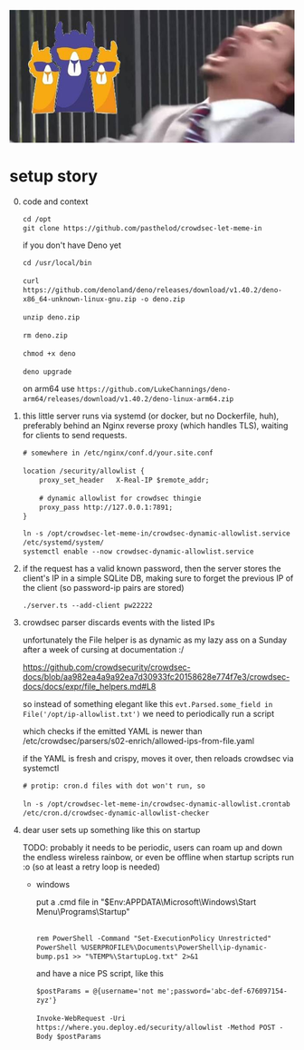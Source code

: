 
![Eric Andre screaming "Let me in!", behind the fence the crowdsec lama gang](let-meme-in.jpg)

# setup story

 0. code and context

    ```
    cd /opt
    git clone https://github.com/pasthelod/crowdsec-let-meme-in
    ```

    if you don't have Deno yet

    ```
    cd /usr/local/bin

    curl https://github.com/denoland/deno/releases/download/v1.40.2/deno-x86_64-unknown-linux-gnu.zip -o deno.zip

    unzip deno.zip

    rm deno.zip

    chmod +x deno

    deno upgrade

    ```

    on arm64 use `https://github.com/LukeChannings/deno-arm64/releases/download/v1.40.2/deno-linux-arm64.zip` 



 1. this little server runs via systemd (or docker, but no Dockerfile, huh), preferably behind an Nginx reverse proxy (which handles TLS), waiting for clients to send requests.

    ```
    # somewhere in /etc/nginx/conf.d/your.site.conf

    location /security/allowlist {
        proxy_set_header   X-Real-IP $remote_addr;

        # dynamic allowlist for crowdsec thingie
        proxy_pass http://127.0.0.1:7891;
    }
    ```

    ```
    ln -s /opt/crowdsec-let-meme-in/crowdsec-dynamic-allowlist.service /etc/systemd/system/
    systemctl enable --now crowdsec-dynamic-allowlist.service
    ```



 2. if the request has a valid known password, then the server stores the client's IP in a simple SQLite DB, making sure to forget the previous IP of the client (so password-ip pairs are stored)

    ```
    ./server.ts --add-client pw22222
    ```
 
 3. crowdsec parser discards events with the listed IPs
    
    unfortunately the File helper is as dynamic as my lazy ass on a Sunday after a week of cursing at documentation :/

    https://github.com/crowdsecurity/crowdsec-docs/blob/aa982ea4a9a92ea7d30933fc20158628e774f7e3/crowdsec-docs/docs/expr/file_helpers.md#L8

    so instead of something elegant like this `evt.Parsed.some_field in File('/opt/ip-allowlist.txt')`
    we need to periodically run a script

    which checks if the emitted YAML is newer than /etc/crowdsec/parsers/s02-enrich/allowed-ips-from-file.yaml

    if the YAML is fresh and crispy, moves it over, then reloads crowdsec via systemctl

    
    ```
    # protip: cron.d files with dot won't run, so

    ln -s /opt/crowdsec-let-meme-in/crowdsec-dynamic-allowlist.crontab /etc/cron.d/crowdsec-dynamic-allowlist-checker
    ```



 4. dear user sets up something like this on startup

    TODO: probably it needs to be periodic, users can roam
    up and down the endless wireless rainbow, or even be
    offline when startup scripts run :o (so at least a retry loop is needed)

    * windows

       put a .cmd file in "$Env:APPDATA\Microsoft\Windows\Start Menu\Programs\Startup"
    
        ```
    
        rem PowerShell -Command "Set-ExecutionPolicy Unrestricted"
        PowerShell %USERPROFILE%\Documents\PowerShell\ip-dynamic-bump.ps1 >> "%TEMP%\StartupLog.txt" 2>&1
    
        ```
    
        and have a nice PS script, like this
    
    
        ```
        $postParams = @{username='not me';password='abc-def-676097154-zyz'}
    
        Invoke-WebRequest -Uri https://where.you.deploy.ed/security/allowlist -Method POST -Body $postParams
    
        ```
    
    
    
